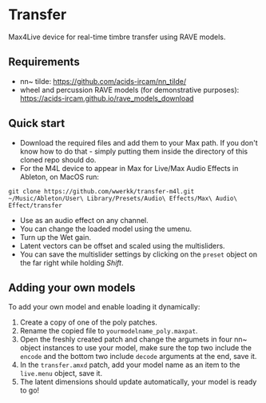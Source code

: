 # Transfer
Max4Live device for real-time timbre transfer using RAVE models.
## Requirements
- nn~ tilde: https://github.com/acids-ircam/nn_tilde/
- wheel and percussion RAVE models (for demonstrative purposes): https://acids-ircam.github.io/rave_models_download
## Quick start
- Download the required files and add them to your Max path.
If you don't know how to do that - simply putting them inside the directory of this cloned repo should do.
- For the M4L device to appear in Max for Live/Max Audio Effects in Ableton, on MacOS run:
```
git clone https://github.com/wwerkk/transfer-m4l.git ~/Music/Ableton/User\ Library/Presets/Audio\ Effects/Max\ Audio\ Effect/transfer
```
- Use as an audio effect on any channel.
- You can change the loaded model using the umenu.
- Turn up the Wet gain.
- Latent vectors can be offset and scaled using the multisliders.
- You can save the multislider settings by clicking on the ``preset`` object on the far right while holding *Shift*.
## Adding your own models
To add your own model and enable loading it dynamically:
1. Create a copy of one of the poly patches.
2. Rename the copied file to ``yourmodelname_poly.maxpat``.
3. Open the freshly created patch and change the argumets in four nn~ object instances to use your model, make sure the top two include the ``encode`` and the bottom two include ``decode`` arguments at the end, save it.
4. In the ``transfer.amxd`` patch, add your model name as an item to the ``live.menu`` object, save it.
5. The latent dimensions should update automatically, your model is ready to go!
